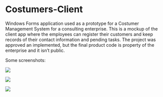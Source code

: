 # Costumers-Client
Windows Forms application used as a prototype for a Costumer Management System for a consulting enterprise. 
This is a mockup of the client app where the employees can register their customers and keep records of their contact information and pending tasks.
The project was approved an implemented, but the final product code is property of the enterprise and it isn’t public.

Some screenshots:

![](https://i.imgur.com/5k21bpf.png)

![](https://i.imgur.com/SuVfX6s.png)

![](https://i.imgur.com/JA06XDw.png)


